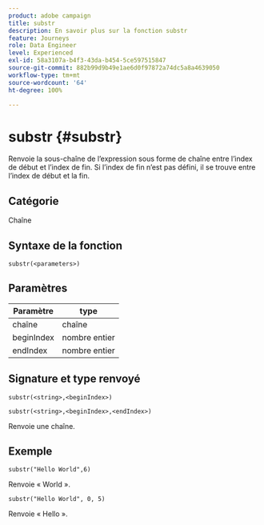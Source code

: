```yaml
---
product: adobe campaign
title: substr
description: En savoir plus sur la fonction substr
feature: Journeys
role: Data Engineer
level: Experienced
exl-id: 58a3107a-b4f3-43da-b454-5ce597515847
source-git-commit: 882b99d9b49e1ae6d0f97872a74dc5a8a4639050
workflow-type: tm+mt
source-wordcount: '64'
ht-degree: 100%

---
```


# substr {#substr}

Renvoie la sous-chaîne de l’expression sous forme de chaîne entre l’index de début et l’index de fin. Si l’index de fin n’est pas défini, il se trouve entre l’index de début et la fin.

## Catégorie

Chaîne

## Syntaxe de la fonction

`substr(<parameters>)`

## Paramètres

| Paramètre | type |
|-------------|----------|
| chaîne | chaîne |
| beginIndex | nombre entier |
| endIndex | nombre entier |

## Signature et type renvoyé

`substr(<string>,<beginIndex>)`

`substr(<string>,<beginIndex>,<endIndex>)`

Renvoie une chaîne.

## Exemple

`substr("Hello World",6)`

Renvoie « World ».

`substr("Hello World", 0, 5)`

Renvoie « Hello ».
